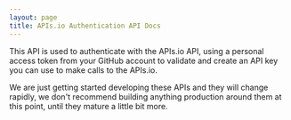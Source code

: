 ```yaml
---
layout: page
title: APIs.io Authentication API Docs
---
```

This API is used to authenticate with the APIs.io API, using a personal access token from your GitHub account to validate and create an API key you can use to make calls to the APIs.io.

<div id="swagger-ui"></div>
<style>
    .info{
        display: none;
    }
    .scheme-container{
        padding: 0px;
        margin: 0px;
    }
</style>

We are just getting started developing these APIs and they will change rapidly, we don't recommend building anything production around them at this point, until they mature a little bit more.
